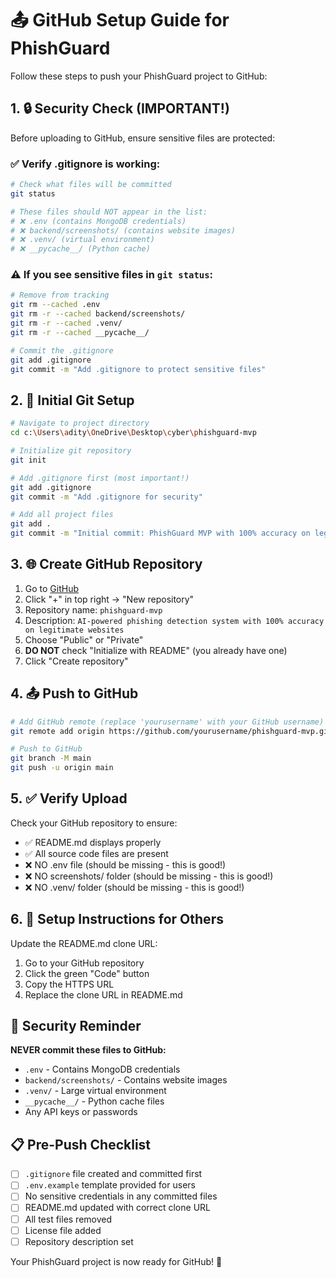 # 📤 GitHub Setup Guide for PhishGuard

Follow these steps to push your PhishGuard project to GitHub:

## 1. 🔒 Security Check (IMPORTANT!)

Before uploading to GitHub, ensure sensitive files are protected:

### ✅ Verify .gitignore is working:
```bash
# Check what files will be committed
git status

# These files should NOT appear in the list:
# ❌ .env (contains MongoDB credentials)
# ❌ backend/screenshots/ (contains website images)  
# ❌ .venv/ (virtual environment)
# ❌ __pycache__/ (Python cache)
```

### ⚠️ If you see sensitive files in `git status`:
```bash
# Remove from tracking
git rm --cached .env
git rm -r --cached backend/screenshots/
git rm -r --cached .venv/
git rm -r --cached __pycache__/

# Commit the .gitignore
git add .gitignore
git commit -m "Add .gitignore to protect sensitive files"
```

## 2. 🚀 Initial Git Setup

```bash
# Navigate to project directory
cd c:\Users\adity\OneDrive\Desktop\cyber\phishguard-mvp

# Initialize git repository
git init

# Add .gitignore first (most important!)
git add .gitignore
git commit -m "Add .gitignore for security"

# Add all project files
git add .
git commit -m "Initial commit: PhishGuard MVP with 100% accuracy on legitimate sites"
```

## 3. 🌐 Create GitHub Repository

1. Go to [GitHub](https://github.com)
2. Click "+" in top right → "New repository"
3. Repository name: `phishguard-mvp`
4. Description: `AI-powered phishing detection system with 100% accuracy on legitimate websites`
5. Choose "Public" or "Private"
6. **DO NOT** check "Initialize with README" (you already have one)
7. Click "Create repository"

## 4. 📤 Push to GitHub

```bash
# Add GitHub remote (replace 'yourusername' with your GitHub username)
git remote add origin https://github.com/yourusername/phishguard-mvp.git

# Push to GitHub
git branch -M main
git push -u origin main
```

## 5. ✅ Verify Upload

Check your GitHub repository to ensure:
- ✅ README.md displays properly
- ✅ All source code files are present
- ❌ NO .env file (should be missing - this is good!)
- ❌ NO screenshots/ folder (should be missing - this is good!)
- ❌ NO .venv/ folder (should be missing - this is good!)

## 6. 📝 Setup Instructions for Others

Update the README.md clone URL:
1. Go to your GitHub repository
2. Click the green "Code" button
3. Copy the HTTPS URL
4. Replace the clone URL in README.md

## 🔐 Security Reminder

**NEVER commit these files to GitHub:**
- `.env` - Contains MongoDB credentials
- `backend/screenshots/` - Contains website images
- `.venv/` - Large virtual environment
- `__pycache__/` - Python cache files
- Any API keys or passwords

## 📋 Pre-Push Checklist

- [ ] `.gitignore` file created and committed first
- [ ] `.env.example` template provided for users
- [ ] No sensitive credentials in any committed files
- [ ] README.md updated with correct clone URL
- [ ] All test files removed
- [ ] License file added
- [ ] Repository description set

Your PhishGuard project is now ready for GitHub! 🚀
